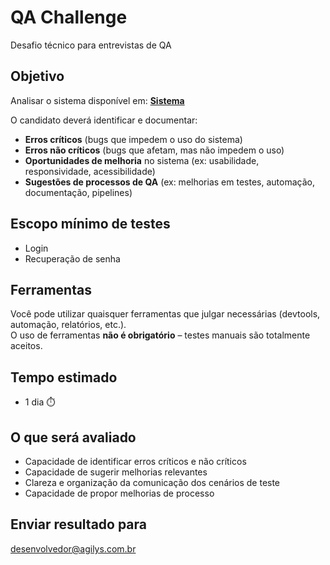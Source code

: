 # QA Challenge
Desafio técnico para entrevistas de QA

## Objetivo
Analisar o sistema disponível em: **[Sistema](https://homolog-convictus-cms.onrender.com)**

O candidato deverá identificar e documentar:
- **Erros críticos** (bugs que impedem o uso do sistema)
- **Erros não críticos** (bugs que afetam, mas não impedem o uso)
- **Oportunidades de melhoria** no sistema (ex: usabilidade, responsividade, acessibilidade)
- **Sugestões de processos de QA** (ex: melhorias em testes, automação, documentação, pipelines)

## Escopo mínimo de testes
- Login
- Recuperação de senha

## Ferramentas
Você pode utilizar quaisquer ferramentas que julgar necessárias (devtools, automação, relatórios, etc.).  
O uso de ferramentas **não é obrigatório** – testes manuais são totalmente aceitos.

## Tempo estimado
- 1 dia ⏱️ 

## O que será avaliado
- Capacidade de identificar erros críticos e não críticos
- Capacidade de sugerir melhorias relevantes
- Clareza e organização da comunicação dos cenários de teste
- Capacidade de propor melhorias de processo

## Enviar resultado para
desenvolvedor@agilys.com.br
